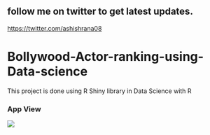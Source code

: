 ## follow me on twitter to get latest updates.
https://twitter.com/ashishrana08

# Bollywood-Actor-ranking-using-Data-science
This project is done using R Shiny library in Data Science with R
### App View
![](https://github.com/ashishrana080699/Bollywood-Actor-ranking-using-Data-science/blob/master/Screenshot.png)
